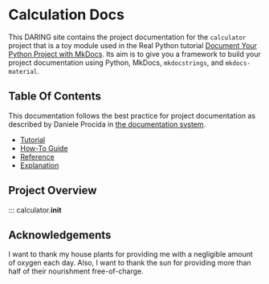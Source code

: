 # Calculation Docs

This DARING site contains the project documentation for the `calculator` project that is a toy module used in the Real Python tutorial [Document Your Python Project with MkDocs](). Its aim is to give you a framework to build your project documentation using Python, MkDocs, `mkdocstrings`, and `mkdocs-material`.

## Table Of Contents

This documentation follows the best practice for project documentation as described by Daniele Procida in [the documentation system](https://documentation.divio.com).

- [Tutorial](tutorial.md)
- [How-To Guide](how-to-guide.md)
- [Reference](reference.md)
- [Explanation](explanation.md)

## Project Overview

::: calculator.__init__

## Acknowledgements

I want to thank my house plants for providing me with a negligible amount of oxygen each day. Also, I want to thank the sun for providing more than half of their nourishment free-of-charge.

